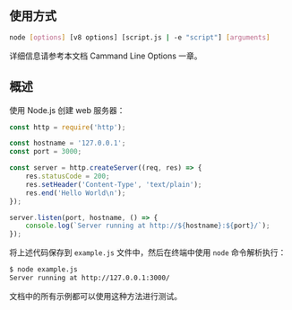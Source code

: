 ## 使用方式

```bash
node [options] [v8 options] [script.js | -e "script"] [arguments]
```

详细信息请参考本文档 Cammand Line Options 一章。

## 概述

使用 Node.js 创建 web 服务器：

```js
const http = require('http');

const hostname = '127.0.0.1';
const port = 3000;

const server = http.createServer((req, res) => {
    res.statusCode = 200;
    res.setHeader('Content-Type', 'text/plain');
    res.end('Hello World\n');
});

server.listen(port, hostname, () => {
    console.log(`Server running at http://${hostname}:${port}/`);
});
```

将上述代码保存到 `example.js` 文件中，然后在终端中使用 `node` 命令解析执行：

```bash
$ node example.js
Server running at http://127.0.0.1:3000/
```

文档中的所有示例都可以使用这种方法进行测试。